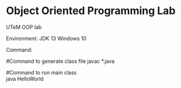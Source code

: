 # Object Oriented Programming Lab
UTeM OOP lab

Environment:
JDK 13
Windows 10

Command: 

#Command to generate class file
javac *.java 

#Command to run main class  
java HelloWorld 




